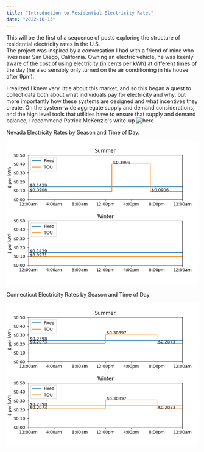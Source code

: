 ```yaml
---
title: "Introduction to Residential Electricity Rates"
date: "2022-10-13"
---
```


This will be the first of a sequence of posts exploring the structure of residential electricity rates in the U.S.  
The project was inspired by a conversation I had with a friend of mine who lives near San Diego, California.  Owning an electric vehicle,
he was keenly aware of the cost of using electricity (in cents per kWh) at different times of the day 
(he also sensibly only turned on the air conditioning in his house after 9pm). 

I realized I knew very little about this market, and so this began a quest to collect data both about what individuals pay for electricity and why, 
but more importantly how these systems are designed and what incentives they create.   On the system-wide aggregate supply and demand considerations, and
the high level tools that utilities have to ensure that supply and demand balance, I recommend Patrick McKenzie's write-up 
![here](https://bam.kalzumeus.com/archive/markets-in-power/)


Nevada Electricity Rates by Season and Time of Day.

![NV Rates](/assets/images/output_NV.png)


Connecticut Electricity Rates by Season and Time of Day.

![CT Rates](/assets/images/output_CT.png)
